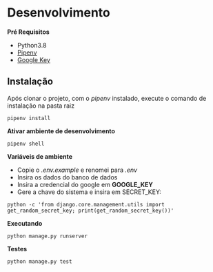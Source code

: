 #  Desenvolvimento
**Pré Requisitos**
- Python3.8
- [Pipenv](https://pypi.org/project/pipenv/)
- [Google Key](https://developers.google.com/maps/documentation/javascript/get-api-key)

##  Instalação
Após clonar o projeto, com o *pipenv* instalado, execute o comando de instalação na pasta raiz
```
pipenv install
```

**Ativar ambiente de desenvolvimento**

```
pipenv shell
```

**Variáveis de ambiente**
- Copie o *.env.example* e renomei para *.env*
- Insira os dados do banco de dados
- Insira a credencial do google em **GOOGLE_KEY**
- Gere a chave do sistema e insira em SECRET_KEY:
```
python -c 'from django.core.management.utils import get_random_secret_key; print(get_random_secret_key())'
```

**Executando**
```
python manage.py runserver
```

**Testes**

```
python manage.py test
```
